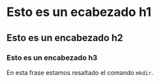 # Esto es un ecabezado h1
## Esto es un encabezado h2
### Esto es un encabezado h3

En esta frase estamos resaltado el comando `mkdir`.


